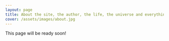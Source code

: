 ```yaml
---
layout: page
title: About the site, the author, the life, the universe and everything more.
cover: /assets/images/about.jpg
---
```


<div class="message">
  This page will be ready soon!
</div>


